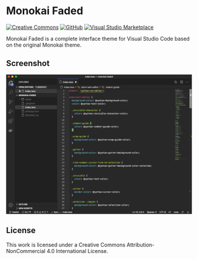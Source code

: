 # Monokai Faded

[![Creative Commons](https://flat.badgen.net/badge/license/CC%20BY-NC%204.0/blue)](https://creativecommons.org/licenses/by-nc/4.0/)
[![GitHub](https://flat.badgen.net/github/release/dionmunk/vscode-theme-monokai-faded)](https://github.com/dionmunk/vscode-theme-monokai-faded/releases)
[![Visual Studio Marketplace](https://vsmarketplacebadge.apphb.com/installs-short/dionmunk.theme-monokai-faded.svg?style=flat-square)](https://marketplace.visualstudio.com/items?itemName=dionmunk.theme-monokai-faded)

Monokai Faded is a complete interface theme for Visual Studio Code based on the original Monokai theme.

## Screenshot

![Monokai Faded Theme Demo](/screenshots/screenshot.png?raw=true "Monokai Faded Theme Demo")

## License

This work is licensed under a Creative Commons Attribution-NonCommercial 4.0 International License.